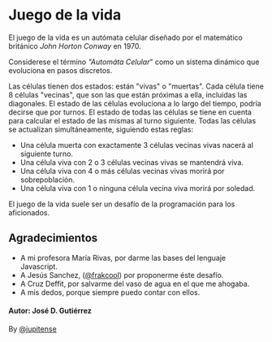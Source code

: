 # Juego de la vida

El juego de la vida es un autómata celular diseñado por el matemático británico *John Horton Conway* en 1970.

Considerese el término *"Automáta Celular*" como un sistema dinámico que evoluciona en pasos discretos.

Las células tienen dos estados: están "vivas" o "muertas". Cada célula tiene 8 células "vecinas", que son las que están próximas a ella, incluidas las diagonales. El estado de las células evoluciona a lo largo del tiempo, podría decirse que por turnos. El estado de todas las células se tiene en cuenta para calcular el estado de las mismas al turno siguiente. Todas las células se actualizan simultáneamente, siguiendo estas reglas:

-   Una célula muerta con exactamente 3 células vecinas vivas nacerá al siguiente turno.
-   Una célula viva con 2 o 3 células vecinas vivas se mantendrá viva.
-   Una célula viva con 4 o más células vecinas vivas morirá por sobrepoblación.
-   Una célula viva con 1 o ninguna célula vecina viva morirá por soledad.

El juego de la vida suele ser un desafío de la programación para los aficionados.

  

## Agradecimientos

-   A mi profesora María Rivas, por darme las bases del lenguaje Javascript.
-   A Jesús Sanchez, ([@frakcool](https://github.com/Frakcool)) por proponerme éste desafío.
-   A Cruz Deffit, por salvarme del vaso de agua en el que me ahogaba.
-   A mis dedos, porque siempre puedo contar con ellos.

#### Autor: José D. Gutiérrez

By [@jupitense](https://github.com/jupitense)
